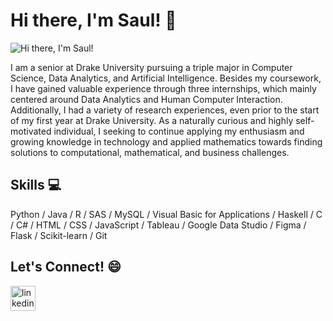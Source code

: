 # Hi there, I'm Saul! 👋
![Hi there, I'm Saul!](https://scontent.cdninstagram.com/v/t51.2885-15/355074399_804304951080357_1065169978319774400_n.jpg?stp=dst-jpg_e35&efg=eyJ2ZW5jb2RlX3RhZyI6ImltYWdlX3VybGdlbi4zMjB4MzIwLnNkciJ9&_nc_ht=scontent.cdninstagram.com&_nc_cat=109&_nc_ohc=0O4gp9q8M9IAX8pcoq2&edm=APs17CUBAAAA&ccb=7-5&ig_cache_key=MzEyODk4Mzc3ODMxODg1MzUwNw%3D%3D.2-ccb7-5&oh=00_AfAxvb1NQFOJvo6ymUGIlLEBnwBlCLDN8yFyCQltnDk0UQ&oe=6592C4D3&_nc_sid=10d13b)

I am a senior at Drake University pursuing a triple major in Computer Science, Data Analytics, and Artificial Intelligence. Besides my coursework, I have gained valuable experience through three internships, which mainly centered around Data Analytics and Human Computer Interaction. Additionally, I had a variety of research experiences, even prior to the start of my first year at Drake University. As a naturally curious and highly self-motivated individual, I seeking to continue applying my enthusiasm and growing knowledge in technology and applied mathematics towards finding solutions to computational, mathematical, and business challenges.

## Skills 💻
Python / Java / R / SAS / MySQL / Visual Basic for Applications / Haskell / C / C# / HTML / CSS / JavaScript / Tableau / Google Data Studio / Figma / Flask / Scikit-learn / Git

## Let's Connect! 😄
[<img src='https://cdn.jsdelivr.net/npm/simple-icons@3.0.1/icons/linkedin.svg' alt='linkedin' height='40'>](https://www.linkedin.com/in/saul-v-117a28105/) 

